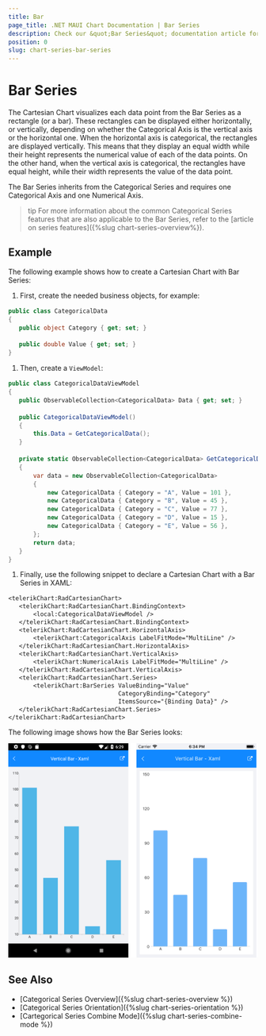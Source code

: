 ```yaml
---
title: Bar
page_title: .NET MAUI Chart Documentation | Bar Series
description: Check our &quot;Bar Series&quot; documentation article for Telerik Chart for .NET MAUI
position: 0
slug: chart-series-bar-series
---
```


# Bar Series

The Cartesian Chart visualizes each data point from the Bar Series as a rectangle (or a bar). These rectangles can be displayed either horizontally, or vertically, depending on whether the Categorical Axis is the vertical axis or the horizontal one. When the horizontal axis is categorical, the rectangles are displayed vertically. This means that they display an equal width while their height represents the numerical value of each of the data points. On the other hand, when the vertical axis is categorical, the rectangles have equal height, while their width represents the value of the data point.

The Bar Series inherits from the Categorical Series and requires one Categorical Axis and one Numerical Axis.

>tip For more information about the common Categorical Series features that are also applicable to the Bar Series, refer to the [article on series features]({%slug chart-series-overview%}).

## Example

The following example shows how to create a Cartesian Chart with Bar Series:

1. First, create the needed business objects, for example:

 ```C#
public class CategoricalData
{
    public object Category { get; set; }

    public double Value { get; set; }
}
 ```

1. Then, create a `ViewModel`:

 ```C#
public class CategoricalDataViewModel
{
    public ObservableCollection<CategoricalData> Data { get; set; }

    public CategoricalDataViewModel()
    {
        this.Data = GetCategoricalData();
    }

    private static ObservableCollection<CategoricalData> GetCategoricalData()
    {
        var data = new ObservableCollection<CategoricalData>
        {
            new CategoricalData { Category = "A", Value = 101 },
            new CategoricalData { Category = "B", Value = 45 },
            new CategoricalData { Category = "C", Value = 77 },
            new CategoricalData { Category = "D", Value = 15 },
            new CategoricalData { Category = "E", Value = 56 },
        };
        return data;
    }
}
 ```

1. Finally, use the following snippet to declare a Cartesian Chart with a Bar Series in XAML:

 ```XAML
<telerikChart:RadCartesianChart>
    <telerikChart:RadCartesianChart.BindingContext>
        <local:CategoricalDataViewModel />
    </telerikChart:RadCartesianChart.BindingContext>
    <telerikChart:RadCartesianChart.HorizontalAxis>
        <telerikChart:CategoricalAxis LabelFitMode="MultiLine" />
    </telerikChart:RadCartesianChart.HorizontalAxis>
    <telerikChart:RadCartesianChart.VerticalAxis>
        <telerikChart:NumericalAxis LabelFitMode="MultiLine" />
    </telerikChart:RadCartesianChart.VerticalAxis>
    <telerikChart:RadCartesianChart.Series>
        <telerikChart:BarSeries ValueBinding="Value"
                                CategoryBinding="Category"
                                ItemsSource="{Binding Data}" />
    </telerikChart:RadCartesianChart.Series>
</telerikChart:RadCartesianChart>
 ```

The following image shows how the Bar Series looks:

![Basic BarSeries](images/cartesian-bar-series-basic-example.png)

## See Also

- [Categorical Series Overview]({%slug chart-series-overview %})
- [Categorical Series Orientation]({%slug chart-series-orientation %})
- [Cartegorical Series Combine Mode]({%slug chart-series-combine-mode %})
